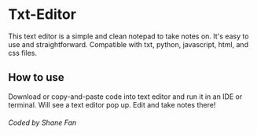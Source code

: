 # Txt-Editor
This text editor is a simple and clean notepad to take notes on. It's easy to use and straightforward. Compatible with txt, python, javascript, html, and css files.

## How to use
Download or copy-and-paste code into text editor and run it in an IDE or terminal. Will see a text editor pop up. Edit and take notes there!



###### Coded by Shane Fan
